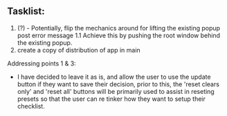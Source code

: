 ## Tasklist:

1. (?) - Potentially, flip the mechanics around for lifting the existing popup post error message
1.1 Achieve this by pushing the root window behind the existing popup. 
2. create a copy of distribution of app in main 


Addressing points 1 & 3: 
- I have decided to leave it as is, and allow the user to use the update button if they want to save their decision,
prior to this, the 'reset clears only' and 'reset all' buttons will be primarily used to assist in reseting presets
so that the user can re tinker how they want to setup their checklist. 


